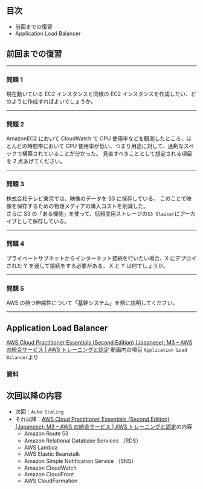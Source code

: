 ## 目次

-   前回までの復習
-   Application Load Balancer

## 前回までの復習

---

### 問題 1

現在動いている EC2 インスタンスと同様の EC2 インスタンスを作成したい、どのように作成すればよいでしょうか。

---

### 問題 2

AmazonEC2 において CloudWatch で CPU 使用率などを観測したところ、ほとんどの時間帯において CPU 使用率が低い、つまり用途に対して、過剰なスペックで構築されていることが分かった。
見直すべきこととして想定される項目を 2 点あげてください。

---

### 問題 3

株式会社テレビ東京では、映像のデータを S3 に保存している。
このことで映像を保存するための物理メディアの購入コストを削減した。  
さらに S3 の「ある機能」を使って、低頻度用ストレージの`S3 Glaicer`にアーカイブとして保存している。

---

### 問題 4

プライベートサブネットからインターネット接続を行いたい場合、X にデプロイされた Y を通して接続をする必要がある。 X と Y は何でしょうか。

---

### 問題 5

AWS の持つ伸縮性について「基幹システム」を例に説明してください。

---

## Application Load Balancer

[AWS Cloud Practitioner Essentials (Second Edition) (Japanese): M3 – AWS の統合サービス | AWS トレーニングと認定](https://www.aws.training/Details/eLearning?id=34402) 動画内の項目 `Application Load Balancer`より

### 資料

## 次回以降の内容

-   次回：`Auto Scaling`
-   それ以降：[AWS Cloud Practitioner Essentials (Second Edition) (Japanese): M3 – AWS の統合サービス | AWS トレーニングと認定](https://www.aws.training/Details/eLearning?id=34402)の内容
    -   Amazon Route 53
    -   Amazon Relational Database Services （RDS）
    -   AWS Lambda
    -   AWS Elastic Beanstalk
    -   Amazon Simple Notification Service （SNS）
    -   Amazon CloudWatch
    -   Amazon CloudFront
    -   AWS CloudFormation
